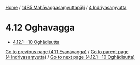 
[Home](/) / [14S5 Mahāvaggasaṃyuttapāḷi](../../14S5.md) / [4 Indriyasaṃyutta](../4.md)

# 4.12 Oghavagga

* [4.12.1--10 Oghādisutta](4.12/4.12.1--10.md)

[Go to previous page (4.11 Esanāvagga)](4.11.md) / [Go to parent page (4 Indriyasaṃyutta)](../4.md) / [Go to next page (4.12.1--10 Oghādisutta)](4.12/4.12.1--10.md)


